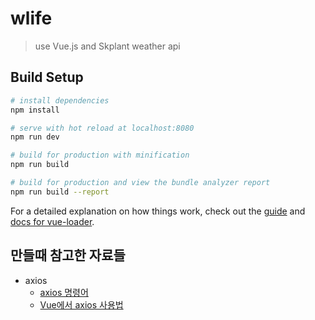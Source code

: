 # wlife

> use Vue.js and Skplant weather api

## Build Setup

``` bash
# install dependencies
npm install

# serve with hot reload at localhost:8080
npm run dev

# build for production with minification
npm run build

# build for production and view the bundle analyzer report
npm run build --report
```

For a detailed explanation on how things work, check out the [guide](http://vuejs-templates.github.io/webpack/) and [docs for vue-loader](http://vuejs.github.io/vue-loader).



 만들때 참고한 자료들
 ----------
* axios
    * [axios 명령어](https://wpsn-axios-example.glitch.me/)
    * [Vue에서 axios 사용법](http://vuejs.kr/update/2017/01/04/http-request-with-axios/)
